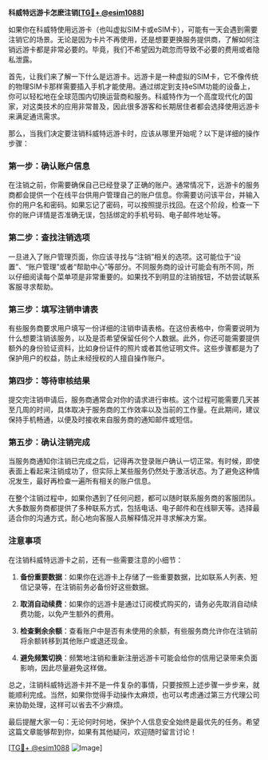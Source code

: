 **科威特远游卡怎麽注销[[TG💪+ @esim1088](https://t.me/s/esim1088)]**

如果你在科威特使用远游卡（也叫虚拟SIM卡或eSIM卡），可能有一天会遇到需要注销它的场景。无论是因为卡片不再使用，还是想要更换服务提供商，了解如何注销远游卡都是非常必要的。毕竟，我们不希望因为疏忽而导致不必要的费用或者隐私泄露。

首先，让我们来了解一下什么是远游卡。远游卡是一种虚拟的SIM卡，它不像传统的物理SIM卡那样需要插入手机才能使用。通过绑定到支持eSIM功能的设备上，你可以轻松地在全球范围内切换运营商和服务。科威特作为一个高度现代化的国家，对这类技术的应用非常普及，因此很多游客和长期居住者都会选择使用远游卡来满足通讯需求。

那么，当我们决定要注销科威特远游卡时，应该从哪里开始呢？以下是详细的操作步骤：

### 第一步：确认账户信息

在注销之前，你需要确保自己已经登录了正确的账户。通常情况下，远游卡的服务商都会提供一个在线平台供用户管理自己的账户信息。你需要访问该平台，并输入你的用户名和密码。如果忘记了密码，可以按照提示找回。在这个阶段，检查一下你的账户详情是否准确无误，包括绑定的手机号码、电子邮件地址等。

### 第二步：查找注销选项

一旦进入了账户管理页面，你应该寻找与“注销”相关的选项。这可能位于“设置”、“账户管理”或者“帮助中心”等部分。不同服务商的设计可能会有所不同，所以仔细阅读每个菜单项是非常重要的。如果找不到明显的注销按钮，不妨尝试联系客服寻求帮助。

### 第三步：填写注销申请表

有些服务商要求用户填写一份详细的注销申请表格。在这份表格中，你需要说明为什么想要注销该服务，以及是否希望保留任何个人数据。此外，你还可能需要提供额外的身份验证资料，比如身份证件的照片或者其他证明文件。这些步骤都是为了保护用户的权益，防止未经授权的人擅自操作账户。

### 第四步：等待审核结果

提交完注销申请后，服务商通常会对你的请求进行审核。这个过程可能需要几天甚至几周的时间，具体取决于服务商的工作效率以及当前的工作量。在此期间，建议保持手机畅通，以便及时接收来自服务商的通知邮件或短信。

### 第五步：确认注销完成

当服务商通知你注销已完成之后，记得再次登录账户确认一切正常。有时候，即使表面上看起来注销成功了，但实际上某些服务仍然处于激活状态。为了避免这种情况发生，最好再检查一遍所有相关的账户信息。

在整个注销过程中，如果你遇到了任何问题，都可以随时联系服务商的客服团队。大多数服务商都提供了多种联系方式，包括电话、电子邮件和在线聊天等。选择最适合你的沟通方式，耐心地向客服人员解释情况并寻求解决方案。

### 注意事项

在注销科威特远游卡之前，还有一些需要注意的小细节：

1. **备份重要数据**：如果你在远游卡上存储了一些重要数据，比如联系人列表、短信记录等，在注销前务必备份好这些数据。
   
2. **取消自动续费**：如果你的远游卡是通过订阅模式购买的，请务必先取消自动续费功能，以免产生额外的费用。

3. **检查剩余余额**：查看账户中是否有未使用的余额，有些服务商允许你在注销前将余额转移到其他账户或退还现金。

4. **避免频繁切换**：频繁地注销和重新注册远游卡可能会给你的信用记录带来负面影响，因此尽量避免这样做。

总之，注销科威特远游卡并不是一件复杂的事情，只要按照上述步骤一步步来，就能顺利完成。当然，如果你觉得手动操作太麻烦，也可以考虑通过第三方代理公司来协助处理，这样可以省去不少麻烦。

最后提醒大家一句：无论何时何地，保护个人信息安全始终是最优先的任务。希望这篇文章能够帮到你，如果有其他疑问，欢迎随时留言讨论！

[[TG💪+ @esim1088](https://t.me/s/esim1088) ![Image](https://i.postimg.cc/4NQfJmqS/Snipaste-2025-05-13-00-14-12.png)]